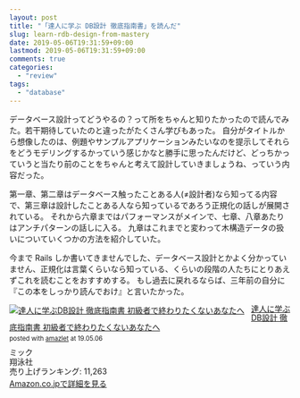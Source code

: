 ```yaml
---
layout: post
title: "「達人に学ぶ DB設計 徹底指南書」を読んだ"
slug: learn-rdb-design-from-mastery
date: 2019-05-06T19:31:59+09:00
lastmod: 2019-05-06T19:31:59+09:00
comments: true
categories:
  - "review"
tags:
  - "database"
---
```


データベース設計ってどうやるの？って所をちゃんと知りたかったので読んでみた。若干期待していたのと違ったがたくさん学びもあった。
自分がタイトルから想像したのは、例題やサンプルアプリケーションみたいなのを提示してそれらをどうモデリングするかっていう感じかなと勝手に思ったんだけど、どっちかっていうと当たり前のことをちゃんと考えて設計していきましょうね、っていう内容だった。

第一章、第二章はデータベース触ったことある人(≠設計者)なら知ってる内容で、第三章は設計したことある人なら知っているであろう正規化の話しが展開されている。
それから六章まではパフォーマンスがメインで、七章、八章あたりはアンチパターンの話しに入る。
九章はこれまでと変わって木構造データの扱いについていくつかの方法を紹介していた。

今まで Rails しか書いてきませんでした、データベース設計とかよく分かっていません、正規化は言葉くらいなら知っている、くらいの段階の人たちにとりあえずこれを読むことをおすすめする。
もし過去に戻れるならば、三年前の自分に『この本をしっかり読んでおけ』と言いたかった。

<div class="amazlet-box" style="margin-bottom:0px;"><div class="amazlet-image" style="float:left;margin:0px 12px 1px 0px;"><a href="http://www.amazon.co.jp/exec/obidos/ASIN/4798124702/iriyaufo-22" name="amazletlink" target="_blank"><img src="https://images-fe.ssl-images-amazon.com/images/I/61bMuQNwkoL._SL160_.jpg" alt="達人に学ぶDB設計 徹底指南書 初級者で終わりたくないあなたへ" style="border: none;" /></a></div><div class="amazlet-info" style="line-height:120%; margin-bottom: 10px"><div class="amazlet-name" style="margin-bottom:10px;line-height:120%"><a href="http://www.amazon.co.jp/exec/obidos/ASIN/4798124702/iriyaufo-22" name="amazletlink" target="_blank">達人に学ぶDB設計 徹底指南書 初級者で終わりたくないあなたへ</a><div class="amazlet-powered-date" style="font-size:80%;margin-top:5px;line-height:120%">posted with <a href="http://www.amazlet.com/" title="amazlet" target="_blank">amazlet</a> at 19.05.06</div></div><div class="amazlet-detail">ミック <br />翔泳社 <br />売り上げランキング: 11,263<br /></div><div class="amazlet-sub-info" style="float: left;"><div class="amazlet-link" style="margin-top: 5px"><a href="http://www.amazon.co.jp/exec/obidos/ASIN/4798124702/iriyaufo-22" name="amazletlink" target="_blank">Amazon.co.jpで詳細を見る</a></div></div></div><div class="amazlet-footer" style="clear: left"></div></div>